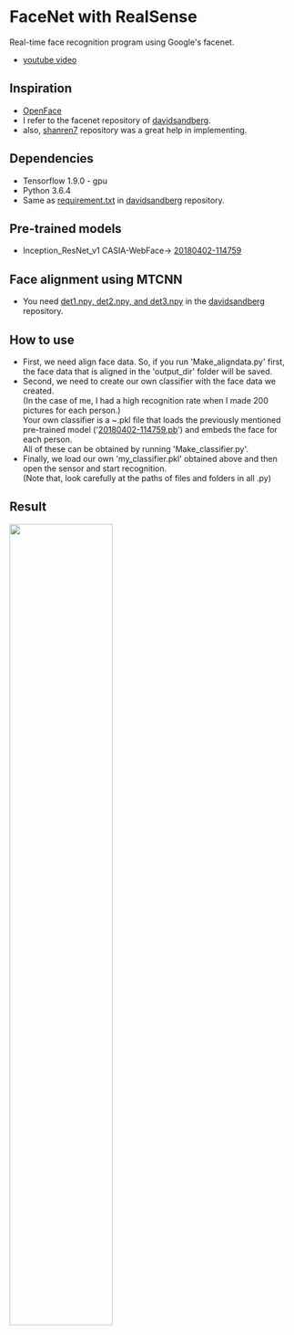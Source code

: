 # FaceNet with RealSense

Real-time face recognition program using Google's facenet.
* [youtube video](https://www.youtube.com/watch?v=T6czH6DLhC4)
## Inspiration
* [OpenFace](https://github.com/cmusatyalab/openface)
* I refer to the facenet repository of [davidsandberg](https://github.com/davidsandberg/facenet).
* also, [shanren7](https://github.com/shanren7/real_time_face_recognition) repository was a great help in implementing.
## Dependencies
* Tensorflow 1.9.0 - gpu
* Python 3.6.4
* Same as [requirement.txt](https://github.com/davidsandberg/facenet/blob/master/requirements.txt) in [davidsandberg](https://github.com/davidsandberg/facenet) repository.
## Pre-trained models
* Inception_ResNet_v1 CASIA-WebFace-> [20180402-114759](https://drive.google.com/file/d/0B5MzpY9kBtDVOTVnU3NIaUdySFE/edit)
## Face alignment using MTCNN
* You need [det1.npy, det2.npy, and det3.npy](https://github.com/davidsandberg/facenet/tree/master/src/align) in the [davidsandberg](https://github.com/davidsandberg/facenet) repository.
## How to use
* First, we need align face data. So, if you run 'Make_aligndata.py' first, the face data that is aligned in the 'output_dir' folder will be saved.
* Second, we need to create our own classifier with the face data we created. <br/>(In the case of me, I had a high recognition rate when I made 200 pictures for each person.)
</br>Your own classifier is a ~.pkl file that loads the previously mentioned pre-trained model ('[20180402-114759.pb]()') and embeds the face for each person.<br/>All of these can be obtained by running 'Make_classifier.py'.<br/>
* Finally, we load our own 'my_classifier.pkl' obtained above and then open the sensor and start recognition.
</br> (Note that, look carefully at the paths of files and folders in all .py)
## Result
<img src="https://github.com/bearsprogrammer/real-time-deep-face-recogniton/blob/master/realtime_demo_pic.jpg" width="60%">
